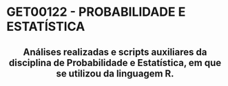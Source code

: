 # GET00122 - PROBABILIDADE E ESTATÍSTICA

## <div align="center">Análises realizadas e scripts auxiliares da disciplina de Probabilidade e Estatística, em que se utilizou da linguagem R.</div>
